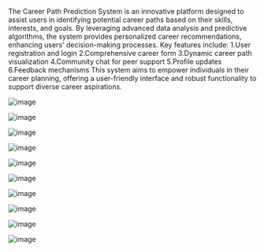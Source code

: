 The Career Path Prediction System is an innovative platform designed to assist users in identifying potential career paths based on their skills, interests, and goals. By leveraging advanced data analysis and predictive algorithms, the system provides personalized career recommendations, enhancing users' decision-making processes.
Key features include:
1.User registration and login
2.Comprehensive career form
3.Dynamic career path visualization
4.Community chat for peer support
5.Profile updates
6.Feedback mechanisms
This system aims to empower individuals in their career planning, offering a user-friendly interface and robust functionality to support diverse career aspirations.

![image](https://github.com/user-attachments/assets/142b5790-2c15-489a-b9bf-16b4140fc0d0)

![image](https://github.com/user-attachments/assets/dfeb117f-1a4d-4ab5-881a-089a73a496fe)

![image](https://github.com/user-attachments/assets/40acf7fa-4172-4d44-923e-c1ad582670e8)

![image](https://github.com/user-attachments/assets/4627c680-6f2c-4059-bf36-90a22358b5eb)

![image](https://github.com/user-attachments/assets/4f2e8493-2386-4117-ae36-9e45eb69e950)

![image](https://github.com/user-attachments/assets/04001dd9-978d-49cf-a700-37c8130a3aa1)

![image](https://github.com/user-attachments/assets/88c0380c-fe1c-414d-a576-f95982cc311c)

![image](https://github.com/user-attachments/assets/a4a8f759-38a3-445d-b1c5-202895ab1b51)

![image](https://github.com/user-attachments/assets/3cee5319-8965-4d0b-99f7-244f8639b007)

![image](https://github.com/user-attachments/assets/36e1207e-eacf-4dc9-ac00-c1edb20ac06f)
